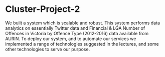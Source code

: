 # Cluster-Project-2

We built a system which is scalable and robust. This system performs data analytics on essentially Twitter data and Financial & LGA Number of Offences in Victoria by Offence Type (2012-2016) data available from AURIN. To deploy our system, and to automate our services we implemented a range of technologies suggested in the lectures, and some other technologies to serve our purpose.
